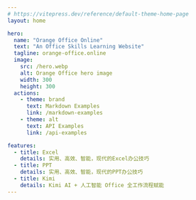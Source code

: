```yaml
---
# https://vitepress.dev/reference/default-theme-home-page
layout: home

hero:
  name: "Orange Office Online"
  text: "An Office Skills Learning Website"
  tagline: orange-office.online
  image:
    src: /hero.webp
    alt: Orange Office hero image
    width: 300
    height: 300
  actions:
    - theme: brand
      text: Markdown Examples
      link: /markdown-examples
    - theme: alt
      text: API Examples
      link: /api-examples

features:
  - title: Excel
    details: 实用、高效、智能，现代的Excel办公技巧
  - title: PPT
    details: 实用、高效、智能，现代的PPT办公技巧
  - title: Kimi
    details: Kimi AI + 人工智能 Office 全工作流程赋能
---
```

